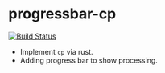 # progressbar-cp
[![Build Status](https://github.com/Wormarz/progressbar-cp/actions/workflows/build.yml/badge.svg)](https://github.com/Wormarz/progressbar-cp/actions/workflows/build.yml)

- Implement `cp` via rust.
- Adding progress bar to show processing.
